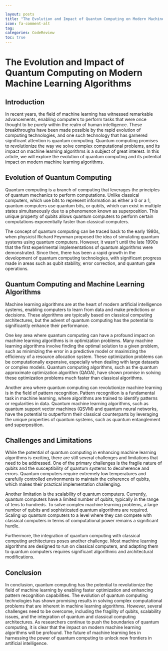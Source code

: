 ```yaml
---

layout: posts
title: "The Evolution and Impact of Quantum Computing on Modern Machine Learning Algorithms"
icon: fa-comment-alt
tag:      
categories: CodeReview
toc: true
---
```




# The Evolution and Impact of Quantum Computing on Modern Machine Learning Algorithms

## Introduction

In recent years, the field of machine learning has witnessed remarkable advancements, enabling computers to perform tasks that were once thought to be purely within the realm of human intelligence. These breakthroughs have been made possible by the rapid evolution of computing technologies, and one such technology that has garnered significant attention is quantum computing. Quantum computing promises to revolutionize the way we solve complex computational problems, and its impact on machine learning algorithms is a subject of great interest. In this article, we will explore the evolution of quantum computing and its potential impact on modern machine learning algorithms.

## Evolution of Quantum Computing

Quantum computing is a branch of computing that leverages the principles of quantum mechanics to perform computations. Unlike classical computers, which use bits to represent information as either a 0 or a 1, quantum computers use quantum bits, or qubits, which can exist in multiple states simultaneously due to a phenomenon known as superposition. This unique property of qubits allows quantum computers to perform certain computations exponentially faster than classical computers.

The concept of quantum computing can be traced back to the early 1980s, when physicist Richard Feynman proposed the idea of simulating quantum systems using quantum computers. However, it wasn't until the late 1990s that the first experimental implementations of quantum algorithms were demonstrated. Since then, there has been a rapid growth in the development of quantum computing technologies, with significant progress made in areas such as qubit stability, error correction, and quantum gate operations.

## Quantum Computing and Machine Learning Algorithms

Machine learning algorithms are at the heart of modern artificial intelligence systems, enabling computers to learn from data and make predictions or decisions. These algorithms are typically based on classical computing architectures, but the advent of quantum computing has the potential to significantly enhance their performance.

One key area where quantum computing can have a profound impact on machine learning algorithms is in optimization problems. Many machine learning algorithms involve finding the optimal solution to a given problem, such as minimizing the error in a predictive model or maximizing the efficiency of a resource allocation system. These optimization problems can be computationally expensive, especially when dealing with large datasets or complex models. Quantum computing algorithms, such as the quantum approximate optimization algorithm (QAOA), have shown promise in solving these optimization problems much faster than classical algorithms.

Another area where quantum computing can revolutionize machine learning is in the field of pattern recognition. Pattern recognition is a fundamental task in machine learning, where algorithms are trained to identify patterns or regularities in data. Quantum machine learning algorithms, such as quantum support vector machines (QSVM) and quantum neural networks, have the potential to outperform their classical counterparts by leveraging the unique properties of quantum systems, such as quantum entanglement and superposition.

## Challenges and Limitations

While the potential of quantum computing in enhancing machine learning algorithms is exciting, there are still several challenges and limitations that need to be addressed. One of the primary challenges is the fragile nature of qubits and the susceptibility of quantum systems to decoherence and errors. Quantum computers require extremely low temperatures and carefully controlled environments to maintain the coherence of qubits, which makes their practical implementation challenging.

Another limitation is the scalability of quantum computers. Currently, quantum computers have a limited number of qubits, typically in the range of tens to hundreds. To solve complex machine learning problems, a large number of qubits and sophisticated quantum algorithms are required. Scaling up quantum computers to a level where they can compete with classical computers in terms of computational power remains a significant hurdle.

Furthermore, the integration of quantum computing with classical computing architectures poses another challenge. Most machine learning algorithms are designed to run on classical computers, and adapting them to quantum computers requires significant algorithmic and architectural modifications.

## Conclusion

In conclusion, quantum computing has the potential to revolutionize the field of machine learning by enabling faster optimization and enhancing pattern recognition capabilities. The evolution of quantum computing technologies has shown promising results in solving complex computational problems that are inherent in machine learning algorithms. However, several challenges need to be overcome, including the fragility of qubits, scalability issues, and the integration of quantum and classical computing architectures. As researchers continue to push the boundaries of quantum computing, it is clear that the impact on modern machine learning algorithms will be profound. The future of machine learning lies in harnessing the power of quantum computing to unlock new frontiers in artificial intelligence.